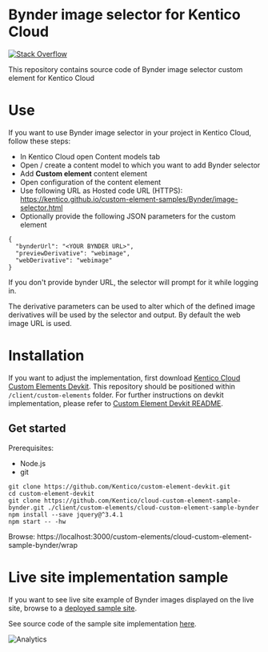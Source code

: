 # Bynder image selector for Kentico Cloud

[![Stack Overflow](https://img.shields.io/badge/Stack%20Overflow-ASK%20NOW-FE7A16.svg?logo=stackoverflow&logoColor=white)](https://stackoverflow.com/tags/kentico-cloud)

This repository contains source code of Bynder image selector custom element for Kentico Cloud

# Use

If you want to use Bynder image selector in your project in Kentico Cloud, follow these steps:

* In Kentico Cloud open Content models tab
* Open / create a content model to which you want to add Bynder selector
* Add **Custom element** content element
* Open configuration of the content element
* Use following URL as Hosted code URL (HTTPS): https://kentico.github.io/custom-element-samples/Bynder/image-selector.html
* Optionally provide the following JSON parameters for the custom element

```
{
  "bynderUrl": "<YOUR BYNDER URL>",
  "previewDerivative": "webimage",
  "webDerivative": "webimage"
}
```

If you don't provide bynder URL, the selector will prompt for it while logging in.

The derivative parameters can be used to alter which of the defined image derivatives will be used by the selector and output. By default the web image URL is used. 

# Installation

If you want to adjust the implementation, first download [Kentico Cloud Custom Elements Devkit](https://github.com/kentico/custom-element-devkit). This repository should be positioned within `/client/custom-elements` folder. For further instructions on devkit implementation, please refer to [Custom Element Devkit README](https://github.com/Kentico/custom-element-devkit/blob/master/readme.md).

## Get started

Prerequisites:
* Node.js
* git

```
git clone https://github.com/Kentico/custom-element-devkit.git
cd custom-element-devkit
git clone https://github.com/Kentico/cloud-custom-element-sample-bynder.git ./client/custom-elements/cloud-custom-element-sample-bynder
npm install --save jquery@^3.4.1
npm start -- -hw
```
Browse: https://localhost:3000/custom-elements/cloud-custom-element-sample-bynder/wrap

# Live site implementation sample

If you want to see live site example of Bynder images displayed on the live site, browse to a [deployed sample site](https://kentico-cloud-sample-app-react-bynder.surge.sh/en-us/articles/cf106f4e-30a4-42ef-b313-b8ea3fd3e5c5).

See source code of the sample site implementation [here](https://github.com/Kentico/cloud-sample-app-react/commit/b4ae153a1acde2feb10b865dbf338eaca84f3c35).

![Analytics](https://kentico-ga-beacon.azurewebsites.net/api/UA-69014260-4/Kentico/cloud-custom-element-sample-bynder?pixel)
